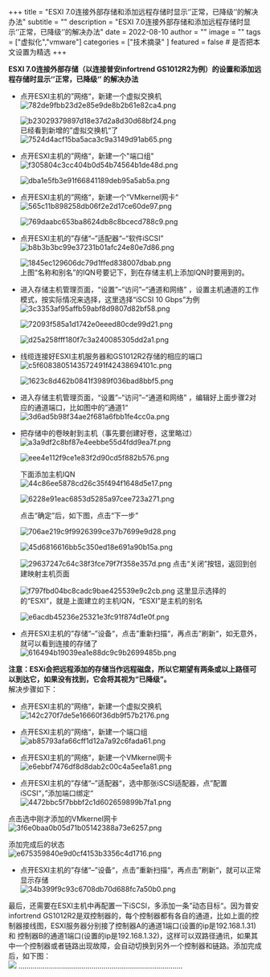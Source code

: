+++
title = "ESXI 7.0连接外部存储和添加远程存储时显示‘’正常，已降级‘’的解决办法"
subtitle = ""
description = "ESXI 7.0连接外部存储和添加远程存储时显示‘’正常，已降级‘’的解决办法"
date = 2022-08-10
author = ""
image = ""
tags =  ["虚拟化","vmware"]
categories = ["技术摘录" ]
featured = false # 是否把本文设置为精选
+++

**ESXI 7.0连接外部存储（以连接普安infortrend GS1012R2为例）的设置和添加远程存储时显示‘’正常，已降级‘’ 的解决办法**

*   点开ESXI主机的”网络“，新建一个虚拟交换机  
    ![782de9fbb23d2e85e9de8b2b61e82ca4.png](/img/782de9fbb23d2e85e9de8b2b61e82ca4.png)
    
    ![b23029379897d18e37d2a8d30d68bf24.png](/img/b23029379897d18e37d2a8d30d68bf24.png)  
    已经看到新增的”虚拟交换机“了  
    ![7524d4acf15ba5aca3c9a3149d91ab65.png](/img/7524d4acf15ba5aca3c9a3149d91ab65.png)
    
*   点开ESXI主机的”网络“，新建一个"端口组"  
    ![f305804c3cc404b0d54b74564b1de48d.png](/img/f305804c3cc404b0d54b74564b1de48d.png)
    
    ![dba1e5fb3e91f66841189deb95a5ab5a.png](/img/dba1e5fb3e91f66841189deb95a5ab5a.png)
    
*   点开ESXI主机的”网络“，新建一个”VMkernel网卡“  
    ![565c11b898258db06f2e2d17ce60de97.png](/img/565c11b898258db06f2e2d17ce60de97.png)
    
    ![769daabc653ba8624db8c8bcecd788c9.png](/img/769daabc653ba8624db8c8bcecd788c9.png)
    
*   点开ESXI主机的”存储“–”适配器“–“软件iSCSI”  
    ![b8b3b3bc99e37231b01afc24e80e7d86.png](/img/b8b3b3bc99e37231b01afc24e80e7d86.png)
    
    ![1845ec129606dc79d1ffed838007dbab.png](/img/1845ec129606dc79d1ffed838007dbab.png)  
    上图“名称和别名”的IQN号要记下，到在存储主机上添加IQN时要用到的。
    
*   进入存储主机管理页面，“设置”–“访问”–“通道和网络” ，设置主机通道的工作模式，按实际情况来选择，这里选择“iSCSI 10 Gbps”为例  
    ![3c3353af95affb59abf8d9807d82bf58.png](/img/3c3353af95affb59abf8d9807d82bf58.png)
    
    ![72093f585a1d1742e0eeed80cde99d21.png](/img/72093f585a1d1742e0eeed80cde99d21.png)
    
    ![d25a258fff180f7c3a240085305dd2a1.png](/img/d25a258fff180f7c3a240085305dd2a1.png)
    
*   线缆连接好ESXI主机服务器和GS1012R2存储的相应的端口  
    ![c5f6083805143572491f42438694101c.png](/img/c5f6083805143572491f42438694101c.png)
    
    ![1623c8d462b0841f3989f036bad8bbf5.png](/img/1623c8d462b0841f3989f036bad8bbf5.png)
    
*   进入存储主机管理页面，“设置”–“访问”–“通道和网络” ，编辑好上面步骤2对应的通道端口，比如图中的”通道1“  
    ![3d6ad5b98f34ae2f681a6fbb1fe4cc0a.png](/img/3d6ad5b98f34ae2f681a6fbb1fe4cc0a.png)
    
*   把存储中的卷映射到主机（事先要创建好卷，这里略过）  
    ![a3a9df2c8bf87e4eebbe55d4fdd9ea7f.png](/img/a3a9df2c8bf87e4eebbe55d4fdd9ea7f.png)
    
    ![eee4e112f9ce1e83f2d90cd5f882b576.png](/img/eee4e112f9ce1e83f2d90cd5f882b576.png)
    
    下面添加主机IQN  
    ![44c86ee5878cd26c35f494f1648d5e17.png](/img/44c86ee5878cd26c35f494f1648d5e17.png)
    
    ![6228e91eac6853d5285a97cee723a271.png](/img/6228e91eac6853d5285a97cee723a271.png)
    
    点击“确定”后，如下图，点击“下一步”
    
    ![706ae219c9f9926399ce37b7699e9d28.png](/img/706ae219c9f9926399ce37b7699e9d28.png)
    
    ![45d6816616bb5c350ed18e691a90b15a.png](/img/45d6816616bb5c350ed18e691a90b15a.png)
    
    ![29637247c64c38f3fce79f7f358e357d.png](/img/29637247c64c38f3fce79f7f358e357d.png) 点击“关闭”按钮，返回到创建映射主机页面
    
    ![f797fbd04bc8cadc9bae425539e9c2cb.png](/img/f797fbd04bc8cadc9bae425539e9c2cb.png) 这里显示选择的的“ESXI”，就是上面建立的主机IQN，“ESXI”是主机的别名
    
    ![e6acdb45236e25321e3fc91f874d1e0f.png](/img/e6acdb45236e25321e3fc91f874d1e0f.png)
    
*   点开ESXI主机的”存储“–”设备“，点击”重新扫描“，再点击”刷新“，如无意外，就可以看到连接的存储了  
    ![616494b19039ea1e88dc9c9b2699485b.png](/img/616494b19039ea1e88dc9c9b2699485b.png)
    

**注意：ESXi会把远程添加的存储当作远程磁盘，所以它期望有两条或以上路径可以到达它，如果没有找到，它会将其视为“已降级”。**  
解决步骤如下：

*   点开ESXI主机的”网络“，新建一个虚拟交换机  
    ![142c270f7de5e16660f36db9f57b2176.png](/img/142c270f7de5e16660f36db9f57b2176.png)
    
*   点开ESXI主机的”网络“，新建一个端口组  
    ![ab85793afa66cff1d12a7a92c6fada61.png](/img/ab85793afa66cff1d12a7a92c6fada61.png)
    
*   点开ESXI主机的”网络“，新建一个VMkernel网卡  
    ![e6ebbf7476df8d8dab2c00c4a5ee1a81.png](/img/e6ebbf7476df8d8dab2c00c4a5ee1a81.png)
    
*   点开ESXI主机的”存储“–”适配器“，选中那张iSCSI适配器，点”配置iSCSI“，”添加端口绑定“  
    ![4472bbc5f7bbbf2c1d602659899b7fa1.png](/img/4472bbc5f7bbbf2c1d602659899b7fa1.png)
    

点击选中刚才添加的VMkernel网卡  
![3f6e0baa0b05d71b05142388a73e6257.png](/img/3f6e0baa0b05d71b05142388a73e6257.png)

添加完成后的状态  
![e675359840e9d0cf4153b3356c4d1716.png](/img/e675359840e9d0cf4153b3356c4d1716.png)

*   点开ESXI主机的”存储“–”设备“，点击”重新扫描“，再点击”刷新“，就可以正常显示存储  
    ![34b399f9c93c6708db70d688fc7a50b0.png](/img/34b399f9c93c6708db70d688fc7a50b0.png)

最后，还需要在ESXI主机中再配置一下iSCSI，多添加一条”动态目标“。因为普安infortrend GS1012R2是双控制器的，每个控制器都有各自的通道，比如上面的控制器接线图，ESXI服务器分别接了控制器A的通道1端口(设置的ip是192.168.1.31) 和 控制器B的通道1端口(设置的ip是192.168.1.32)，这样可以双路径通讯，如果其中一个控制器或者链路出现故障，会自动切换到另外一个控制器和链路。添加完成后，如下图：  
![](/img/098aeb11dac373b2b432fa5f73c1c48f.png) ………………………………………………………………………
